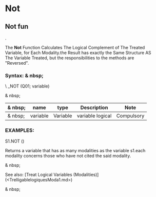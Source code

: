 # Not

## Not fun

.

The **Not** Function Calculates The Logical Complement of The Treated Variable, for Each Modality.the Result has exactly the Same Structure AS The Variable Treated, but the responsibilities to the methods are "Reversed".

### Syntax: & nbsp;

\ _NOT (Q01; variable)

& nbsp;

| & nbsp; | **name** | **type** | **Description** | **Note** |
| --- | --- | --- | --- | --- |
| & nbsp; | variable | Variable | variable logical | Compulsory |

### EXAMPLES:

S1.NOT ()

Returns a variable that has as many modalities as the variable s1.each modality concerns those who have not cited the said modality.

& nbsp;

See also: [Treat Logical Variables (Modalities)] (<TrelligablelogiquesModa1.md>)

& nbsp;